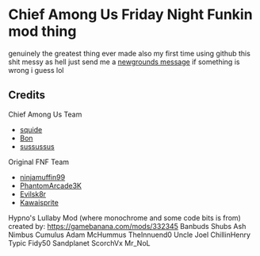# Chief Among Us Friday Night Funkin mod thing

genuinely the greatest thing ever made
also my first time using github this shit messy as hell just send me a [newgrounds message](https://squide.newgrounds.com/) if something is wrong i guess lol

## Credits

Chief Among Us Team
- [squide](https://twitter.com/squidejpg)
- [Bon](https://twitter.com/ProjectBon)
- [sussussus](https://twitter.com/SususususMan)

Original FNF Team
- [ninjamuffin99](https://twitter.com/ninja_muffin99)
- [PhantomArcade3K](https://twitter.com/phantomarcade3k)
- [Evilsk8r](https://twitter.com/evilsk8r)
- [Kawaisprite](https://twitter.com/kawaisprite)

Hypno's Lullaby Mod (where monochrome and some code bits is from) created by:
https://gamebanana.com/mods/332345
Banbuds
Shubs 
Ash 
Nimbus Cumulus 
Adam McHummus 
TheInnuend0 
Uncle Joel
ChillinHenry 
Typic 
Fidy50 
Sandplanet 
ScorchVx 
Mr_NoL
